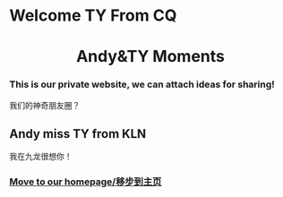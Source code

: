 # Welcome TY From CQ
<h1 align="center">Andy&TY Moments</h1>
<h3>This is our private website, we can attach ideas for sharing!</h3>
我们的神奇朋友圈？<br>
<h2>Andy miss TY from KLN</h2>
我在九龙很想你！<br>
<h3><a href="https://wang-andy-jh.github.io">Move to our homepage/移步到主页</a></h3>
